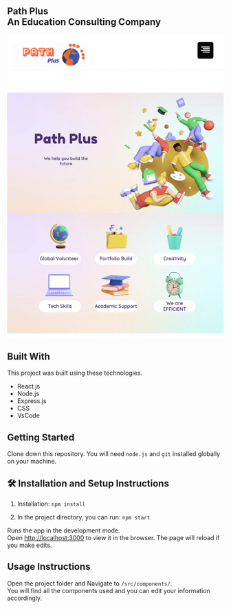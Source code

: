 <h2> Path Plus<br/>
 An Education Consulting Company
 </h2>
 <img src="./web-page.png">

 ## Built With

 This project was built using these technologies.

- React.js
- Node.js
- Express.js
- CSS
- VsCode

## Getting Started

Clone down this repository. You will need `node.js` and `git` installed globally on your machine.

## 🛠 Installation and Setup Instructions

1. Installation: `npm install`

2. In the project directory, you can run: `npm start`

Runs the app in the development mode.\
Open [http://localhost:3000](http://localhost:3000) to view it in the browser.
The page will reload if you make edits.

## Usage Instructions

Open the project folder and Navigate to `/src/components/`. <br/>
You will find all the components used and you can edit your information accordingly.
